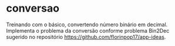 # conversao
Treinando com o básico, convertendo número binário em decimal.
Implementa o problema da conversão conforme problema Bin2Dec sugerido no repositório https://github.com/florinpop17/app-ideas.
